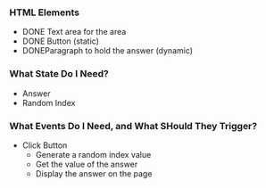 ### HTML Elements
* DONE Text area for the area
* DONE Button (static)
* DONEParagraph to hold the answer (dynamic) 

### What State Do I Need?
* Answer
* Random Index

### What Events Do I Need, and What SHould They Trigger?
* Click Button
    * Generate a random index value
    * Get the value of the answer
    * Display the answer on the page